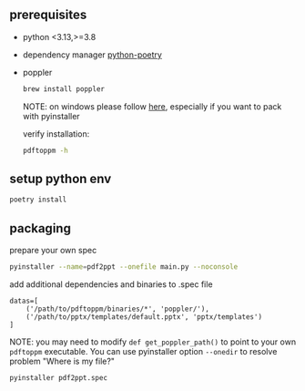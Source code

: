 ## prerequisites
- python <3.13,>=3.8
- dependency manager [python-poetry](https://python-poetry.org/)
- poppler
    ```bash
    brew install poppler
    ```
    NOTE: on windows please follow [here](https://pdf2image.readthedocs.io/en/latest/installation.html#windows), especially if you want to pack with pyinstaller

    verify installation:
    ```bash
    pdftoppm -h
    ```

## setup python env
```bash
poetry install
```

## packaging
prepare your own spec
```bash
pyinstaller --name=pdf2ppt --onefile main.py --noconsole
```
add additional dependencies and binaries to .spec file
```
datas=[
    ('/path/to/pdftoppm/binaries/*', 'poppler/'),
    ('/path/to/pptx/templates/default.pptx', 'pptx/templates')
]
```
NOTE: you may need to modify `def get_poppler_path()` to point to your own `pdftoppm` executable. You can use pyinstaller option `--onedir` to resolve problem "Where is my file?"


```bash
pyinstaller pdf2ppt.spec
```
